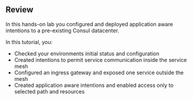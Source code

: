 ## Review

In this hands-on lab you configured and deployed application aware intentions to a pre-existing Consul datacenter.

In this tutorial, you:

- Checked your environments initial status and configuration
- Created intentions to permit service communication inside the service mesh
- Configured an ingress gateway and exposed one service outside the mesh
- Created application aware intentions and enabled access only to selected path and resources






